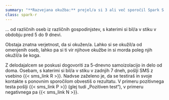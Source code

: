 ```yaml
---
summary: "**Razvejana okužba:** prejel/a si 3 ali več sporočil Spark S in/ali Spark P ..."
class: spark-r
---
```

... od različnih oseb iz različnih gospodinjstev, s katerimi si bil/a v stiku v obdobju pred 5 do 9 dnevi.

Obstaja znatna verjetnost, da si okužen/a. Lahko si se okužil/a od omenjenih oseb, lahko pa si ti vir njihove
okužbe in si morda poleg njih okužil/a še koga.

Z delodajalcem se poskusi dogovoriti za 5-dnevno samoizolacijo in delo od doma. Osebam, s katerimi si bil/a v
stiku v zadnjih 7 dneh, pošlji SMS z vsebino {{< sms_link R >}}.
Nadvse zaželeno je, da se testiraš in svoje kontakte s ponovnim sporočilom obvestiš o rezultatu. V primeru
pozitivnega testa pošlji {{< sms_link P >}}
(glej tudi „Pozitiven test“), v primeru negativnega pa {{< sms_link N >}}.